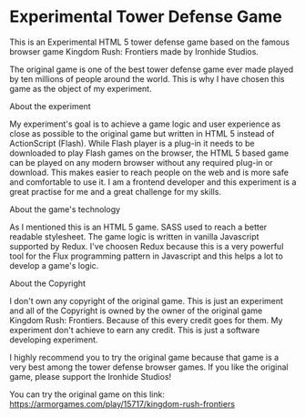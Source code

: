# Experimental Tower Defense Game
This is an Experimental HTML 5 tower defense game based on the famous browser game Kingdom Rush: Frontiers made by Ironhide Studios.

The original game is one of the best tower defense game ever made played by ten millions of people around the world. This is why I have chosen this game as the object of my experiment.

About the experiment

My experiment's goal is to achieve a game logic and user experience as close as possible to the original game but written in HTML 5 instead of ActionScript (Flash). While Flash player is a plug-in it needs to be downloaded to play Flash games on the browser, the HTML 5 based game can be played on any modern browser without any required plug-in or download. This makes easier to reach people on the web and is more safe and comfortable to use it. I am a frontend developer and this experiment is a great practise for me and a great challenge for my skills.

About the game's technology

As I mentioned this is an HTML 5 game. SASS used to reach a better readable stylesheet. The game logic is written in vanilla Javascript supported by Redux. I've choosen Redux because this is a very powerful tool for the Flux programming pattern in Javascript and this helps a lot to develop a game's logic.

About the Copyright

I don't own any copyright of the original game. This is just an experiment and all of the Copyright is owned by the owner of the original game Kingdom Rush: Frontiers. Because of this every credit goes for them. My experiment don't achieve to earn any credit. This is just a software developing experiment.

I highly recommend you to try the original game because that game is a very best among the tower defense browser games.
If you like the original game, please support the Ironhide Studios!

You can try the original game on this link: https://armorgames.com/play/15717/kingdom-rush-frontiers
